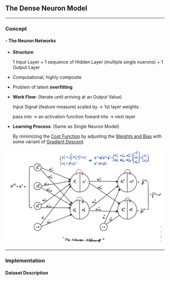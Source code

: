 ## The Dense Neuron Model

---
### **Concept**
#### **- The Neuron Networks**
* **Structure**:

    1 Input Layer + 1 sequence of Hidden Layer (multiple single nuerons) + 1 Output Layer
* Computational; highly composite
* Problem of latent **overfitting**
* **Work Flow**: (Iterate until arriving at an Output Value)

    Input Signal (feature measure) scaled by $\to$ 1st layer weights
    
    pass into $\to$ an activation function foward into $\to$ next layer
* **Learning Process**: (Same as Single Neuron Model)

     By minimizing the <ins>Cost Function</ins> by adjusting the <ins>Weights and Bias</ins> with some variant of <ins>Gradient Descent</ins>.

<p align="center" width="100%">
    <img align="center" src="Img/the_neuron_network.jpg" width="600" />
</p>


---

### **Implementation**

#### **Dataset Description**